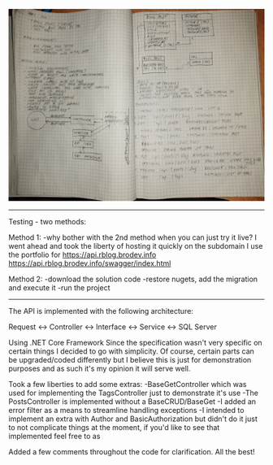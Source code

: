 ![alt text](https://raw.githubusercontent.com/emirhasa/RubiconBlog-repo/master/demo.jpg)

______________________________________________________
Testing - two methods: 

Method 1:
-why bother with the 2nd method when you can just try it live? I went ahead and took the liberty of hosting it quickly on the
subdomain I use the portfolio for
https://api.rblog.brodev.info 
https://api.rblog.brodev.info/swagger/index.html

Method 2:
-download the solution code
-restore nugets, add the migration and execute it
-run the project
______________________________________________________


The API is implemented with the following architecture:

Request <-> Controller <-> Interface <-> Service <-> SQL Server

Using .NET Core Framework
Since the specification wasn't very specific on certain things I decided to go with simplicity.
Of course, certain parts can be upgraded/coded differently but I believe this is just for demonstration purposes
and as such it's my opinion it will serve well.

Took a few liberties to add some extras:
-BaseGetController which was used for implementing the TagsController just to demonstrate it's use
-The PostsController is implemented without a BaseCRUD/BaseGet 
-I added an error filter as a means to streamline handling exceptions
-I intended to implement an extra with Author and BasicAuthorization but didn't do it just to not complicate things at the moment, if you'd like to see that implemented feel free to as

Added a few comments throughout the code for clarification. All the best!

